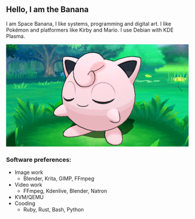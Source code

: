 ## Hello, I am the Banana
I am Space Banana, I like systems, programming and digital art. I like Pokémon and platformers like Kirby and Mario. I use Debian with KDE Plasma.

<img src="jigglypuff%202.png" width="500" />

### Software preferences:
- Image work
  - Blender, Krita, GIMP, FFmpeg
- Video work
  - FFmpeg, Kdenlive, Blender, Natron
- KVM/QEMU
- Cooding
  - Ruby, Rust, Bash, Python
